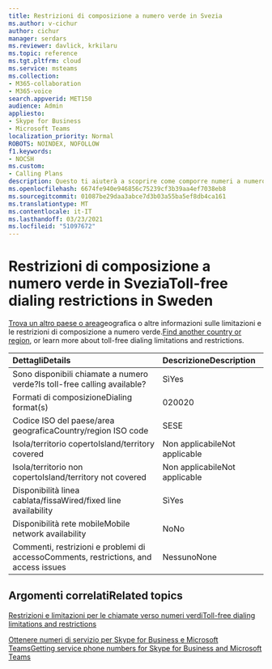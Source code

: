 ```yaml
---
title: Restrizioni di composizione a numero verde in Svezia
ms.author: v-cichur
author: cichur
manager: serdars
ms.reviewer: davlick, krkilaru
ms.topic: reference
ms.tgt.pltfrm: cloud
ms.service: msteams
ms.collection:
- M365-collaboration
- M365-voice
search.appverid: MET150
audience: Admin
appliesto:
- Skype for Business
- Microsoft Teams
localization_priority: Normal
ROBOTS: NOINDEX, NOFOLLOW
f1.keywords:
- NOCSH
ms.custom:
- Calling Plans
description: Questo ti aiuterà a scoprire come comporre numeri a numero verde in ogni paese/area geografica. Dopo aver selezionato il paese o l'area geografica, verrà visualizzata una pagina specifica del paese che contiene dettagli specifici, restrizioni e limiti per la disponibilità di servizi gratuiti in cui è disponibile il servizio a pagamento. Il formato o i formati di composizione mostreranno i codici di accesso necessari all'interno di ogni paese/area geografica per comporre il numero verde.
ms.openlocfilehash: 6674fe940e946856c75239cf3b39aa4ef7038eb8
ms.sourcegitcommit: 01087be29daa3abce7d3b03a55ba5ef8db4ca161
ms.translationtype: MT
ms.contentlocale: it-IT
ms.lasthandoff: 03/23/2021
ms.locfileid: "51097672"
---
```

# <a name="toll-free-dialing-restrictions-in-sweden"></a><span data-ttu-id="bd59d-105">Restrizioni di composizione a numero verde in Svezia</span><span class="sxs-lookup"><span data-stu-id="bd59d-105">Toll-free dialing restrictions in Sweden</span></span>

<span data-ttu-id="bd59d-106">[Trova un altro paese o area](../toll-free-dialing-limitations-and-restrictions.md)geografica o altre informazioni sulle limitazioni e le restrizioni di composizione a numero verde.</span><span class="sxs-lookup"><span data-stu-id="bd59d-106">[Find another country or region](../toll-free-dialing-limitations-and-restrictions.md), or learn more about toll-free dialing limitations and restrictions.</span></span>


|<span data-ttu-id="bd59d-107">**Dettagli**</span><span class="sxs-lookup"><span data-stu-id="bd59d-107">**Details**</span></span>|<span data-ttu-id="bd59d-108">**Descrizione**</span><span class="sxs-lookup"><span data-stu-id="bd59d-108">**Description**</span></span>|
|:-----|:-----|
|<span data-ttu-id="bd59d-109">Sono disponibili chiamate a numero verde?</span><span class="sxs-lookup"><span data-stu-id="bd59d-109">Is toll-free calling available?</span></span>  <br/> |<span data-ttu-id="bd59d-110">Sì</span><span class="sxs-lookup"><span data-stu-id="bd59d-110">Yes</span></span>  <br/> |
|<span data-ttu-id="bd59d-111">Formati di composizione</span><span class="sxs-lookup"><span data-stu-id="bd59d-111">Dialing format(s)</span></span>  <br/> | <span data-ttu-id="bd59d-112">020</span><span class="sxs-lookup"><span data-stu-id="bd59d-112">020</span></span> <br/> |
|<span data-ttu-id="bd59d-113">Codice ISO del paese/area geografica</span><span class="sxs-lookup"><span data-stu-id="bd59d-113">Country/region ISO code</span></span>  <br/> |<span data-ttu-id="bd59d-114">SE</span><span class="sxs-lookup"><span data-stu-id="bd59d-114">SE</span></span>  <br/> |
|<span data-ttu-id="bd59d-115">Isola/territorio coperto</span><span class="sxs-lookup"><span data-stu-id="bd59d-115">Island/territory covered</span></span>  <br/> |<span data-ttu-id="bd59d-116">Non applicabile</span><span class="sxs-lookup"><span data-stu-id="bd59d-116">Not applicable</span></span>  <br/> |
|<span data-ttu-id="bd59d-117">Isola/territorio non coperto</span><span class="sxs-lookup"><span data-stu-id="bd59d-117">Island/territory not covered</span></span>  <br/> |<span data-ttu-id="bd59d-118">Non applicabile</span><span class="sxs-lookup"><span data-stu-id="bd59d-118">Not applicable</span></span>  <br/> |
|<span data-ttu-id="bd59d-119">Disponibilità linea cablata/fissa</span><span class="sxs-lookup"><span data-stu-id="bd59d-119">Wired/fixed line availability</span></span>  <br/> |<span data-ttu-id="bd59d-120">Sì</span><span class="sxs-lookup"><span data-stu-id="bd59d-120">Yes</span></span>  <br/> |
|<span data-ttu-id="bd59d-121">Disponibilità rete mobile</span><span class="sxs-lookup"><span data-stu-id="bd59d-121">Mobile network availability</span></span>  <br/> |<span data-ttu-id="bd59d-122">No</span><span class="sxs-lookup"><span data-stu-id="bd59d-122">No</span></span>  <br/> |
|<span data-ttu-id="bd59d-123">Commenti, restrizioni e problemi di accesso</span><span class="sxs-lookup"><span data-stu-id="bd59d-123">Comments, restrictions, and access issues</span></span>  <br/> |<span data-ttu-id="bd59d-124">Nessuno</span><span class="sxs-lookup"><span data-stu-id="bd59d-124">None</span></span>  <br/> |
   
## <a name="related-topics"></a><span data-ttu-id="bd59d-125">Argomenti correlati</span><span class="sxs-lookup"><span data-stu-id="bd59d-125">Related topics</span></span>

[<span data-ttu-id="bd59d-126">Restrizioni e limitazioni per le chiamate verso numeri verdi</span><span class="sxs-lookup"><span data-stu-id="bd59d-126">Toll-free dialing limitations and restrictions</span></span>](../toll-free-dialing-limitations-and-restrictions.md)

[<span data-ttu-id="bd59d-127">Ottenere numeri di servizio per Skype for Business e Microsoft Teams</span><span class="sxs-lookup"><span data-stu-id="bd59d-127">Getting service phone numbers for Skype for Business and Microsoft Teams</span></span>](../getting-service-phone-numbers.md)

  
